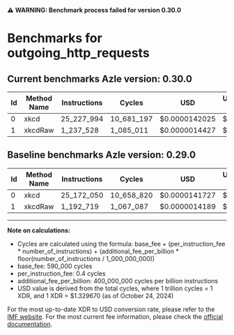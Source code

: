 ⚠️ **WARNING: Benchmark process failed for version 0.30.0**

# Benchmarks for outgoing_http_requests

## Current benchmarks Azle version: 0.30.0

| Id  | Method Name | Instructions | Cycles     | USD           | USD/Million Calls | Change                           |
| --- | ----------- | ------------ | ---------- | ------------- | ----------------- | -------------------------------- |
| 0   | xkcd        | 25_227_994   | 10_681_197 | $0.0000142025 | $14.20            | <font color="red">+55_944</font> |
| 1   | xkcdRaw     | 1_237_528    | 1_085_011  | $0.0000014427 | $1.44             | <font color="red">+44_809</font> |

## Baseline benchmarks Azle version: 0.29.0

| Id  | Method Name | Instructions | Cycles     | USD           | USD/Million Calls |
| --- | ----------- | ------------ | ---------- | ------------- | ----------------- |
| 0   | xkcd        | 25_172_050   | 10_658_820 | $0.0000141727 | $14.17            |
| 1   | xkcdRaw     | 1_192_719    | 1_067_087  | $0.0000014189 | $1.41             |

---

**Note on calculations:**

- Cycles are calculated using the formula: base_fee + (per_instruction_fee \* number_of_instructions) + (additional_fee_per_billion \* floor(number_of_instructions / 1_000_000_000))
- base_fee: 590_000 cycles
- per_instruction_fee: 0.4 cycles
- additional_fee_per_billion: 400_000_000 cycles per billion instructions
- USD value is derived from the total cycles, where 1 trillion cycles = 1 XDR, and 1 XDR = $1.329670 (as of October 24, 2024)

For the most up-to-date XDR to USD conversion rate, please refer to the [IMF website](https://www.imf.org/external/np/fin/data/rms_sdrv.aspx).
For the most current fee information, please check the [official documentation](https://internetcomputer.org/docs/current/developer-docs/gas-cost#execution).
